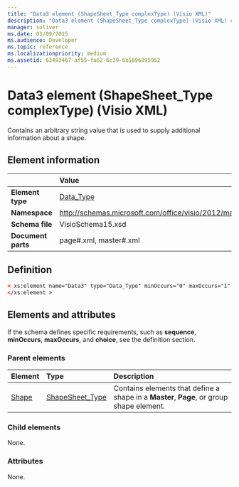 ```yaml
---
title: "Data3 element (ShapeSheet_Type complexType) (Visio XML)"
description: "Data3 element (ShapeSheet_Type complexType) (Visio XML) contains an arbitrary string value that is used to supply additional information about a shape."
manager: soliver
ms.date: 03/09/2015
ms.audience: Developer
ms.topic: reference
ms.localizationpriority: medium
ms.assetid: 63493467-af55-fa62-6c39-6b5896895952
---
```


# Data3 element (ShapeSheet_Type complexType) (Visio XML)

Contains an arbitrary string value that is used to supply additional information about a shape.
  
## Element information

||Value |
|:-----|:-----|
|**Element type** <br/> |[Data_Type](data_type-complextypevisio-xml.md) <br/> |
|**Namespace** <br/> |http://schemas.microsoft.com/office/visio/2012/main  <br/> |
|**Schema file** <br/> |VisioSchema15.xsd  <br/> |
|**Document parts** <br/> |page#.xml, master#.xml  <br/> |
   
## Definition

```XML
< xs:element name="Data3" type="Data_Type" minOccurs="0" maxOccurs="1" >
</xs:element >
```

## Elements and attributes

If the schema defines specific requirements, such as **sequence**, **minOccurs**, **maxOccurs**, and **choice**, see the definition section. 
  
### Parent elements

|**Element**|**Type**|**Description**|
|:-----|:-----|:-----|
|[Shape](shape-element-shapes_type-complextypevisio-xml.md) <br/> |[ShapeSheet_Type](shapesheet_type-complextypevisio-xml.md) <br/> |Contains elements that define a shape in a **Master**, **Page**, or group shape element. |
   
### Child elements

None.
  
### Attributes

None.
  

